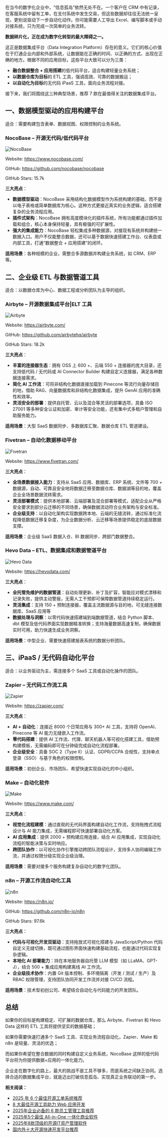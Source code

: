 在当今的数字化企业中，“信息孤岛”依然无处不在。一个客户在 CRM 中有记录，在客服系统中留有工单，在支付系统中发生交易，但这些数据却往往无法统一呈现，更别说驱动下一步自动化动作。你可能需要人工导出 Excel、编写脚本或手动对接系统，只为完成一次简单的业务流转。

**数据碎片化，正在成为数字化转型的最大障碍之一。**

这正是数据集成平台（Data Integration Platform）存在的意义。它们的核心价值在于打通企业内部和外部系统，让数据能在正确的时间、以正确的方式、出现在正确的地方。根据不同的应用目标，这些平台大致可以分为三类：

* **融合数据整合 + 应用搭建**的低代码平台，适合构建轻量业务系统；
* **以数据仓库为目标**的 ETL 工具，强调高效、可靠的数据搬运；
* **以自动化为目标**的无代码 iPaaS 工具，面向业务流程对接。

接下来，我们将围绕这三种典型场景，推荐 7 款在最值得关注的数据集成平台。

## 一、数据模型驱动的应用构建平台

适合：需要构建包含表单、数据视图、权限控制的业务系统。

### **NocoBase** – 开源无代码/低代码平台

![NocoBase](https://static-docs.nocobase.com/1-38tsye.PNG)

Website: https://www.nocobase.com/

GitHub: https://github.com/nocobase/nocobase

GitHub Stars: 15.7k

**三大亮点**：

* **数据模型驱动**：NocoBase 采用结构化数据模型作为系统构建的基础，而不是以电子表格或简单数据库为核心。这种方式更接近真实的业务逻辑，适合搭建复杂的业务流程应用。
* **插件式架构**：NocoBase 拥有高度模块化的插件系统，所有功能都通过插件加载和组合，核心本身保持轻量，具有极强的可扩展性。
* **强大的集成能力**：NocoBase 轻松集成多种数据源，对接现有系统并构建统一数据入口。用户不仅能整合数据，还可以基于数据快速搭建工作台、仪表盘或内部工具，打通“数据整合 + 应用搭建”的闭环。

**适用场景**：各种规模的企业，需整合多源数据并构建业务系统，如 CRM、ERP 等。

## 二、企业级 ETL 与数据管道工具

适合：以数据仓库为中心、数据工程或分析团队为主导的组织。

### Airbyte – 开源数据集成平台|ELT 工具

![Airbyte](https://static-docs.nocobase.com/2-b9swa7.PNG)

Website: https://airbyte.com/

GitHub: https://github.com/airbytehq/airbyte

GitHub Stars: 18.2k

**三大亮点**：

* **丰富的连接器生态**：拥有 OSS 上 600 +、云端 550 + 连接器的庞大目录，还支持低代码 / 无代码或 AI Connector Builder 构建自定义连接器，满足各种数据连接需求。
* **简化 AI 工作流**：可将非结构化数据直接加载到 Pinecone 等流行向量存储目的地，借助 RAG、向量数据库和非结构化数据集成，提升 GenAI 应用的准确性和效率。
* **灵活安全的部署**：提供自托管、云以及混合等灵活的部署选项，具备 ISO 27001 等多种安全认证和加密、审计等安全功能，还有集中式多租户管理和自助服务能力。

**适用场景**：大型 SaaS 数据同步、多数据库汇聚、数据仓库 ETL 管道建设。

### Fivetran – 自动化数据移动平台

![Fivetran](https://static-docs.nocobase.com/3-pwcb06.png)

Website: https://www.fivetran.com/

**三大亮点**：

* **全场景数据接入能力**：支持从 SaaS 应用、数据库、ERP 系统、文件等 700 + 数据源，自动、可靠且安全地将数据迁移至数据仓库、数据湖等目的地，覆盖企业全场景数据流转需求。
* **灵活部署模式**：提供本地部署、云端部署及混合部署等模式，适配企业从严格安全要求到部分云迁移的不同场景，确保数据流动符合业务架构与安全标准。
* **企业级支持**：以自动化架构实现数据跨本地、云端的无缝流转，通过标准化流程降低数据迁移复杂度，为企业数据分析、云迁移等场景提供稳定的底层数据支撑。

**适用场景**：企业级 SaaS 数据入仓、BI 数据同步、跨部门数据整合。

### Hevo Data – ETL、数据集成和数据管道平台

![Hevo Data](https://static-docs.nocobase.com/4-whzbc7.png)

Website: https://hevodata.com/

**三大亮点**：

* **全托管免维护的数据管道**：自动处理更新、补丁及扩容，智能应对模式漂移和记录失败，提供主动警报，无需人工干预即可保障数据管道持续稳定运行。
* **灵活集成**：支持 150 + 预制连接器，覆盖主流数据源与目的地，可无缝连接数据库、SaaS 应用等
* **数据处理与洞察**：以零代码快速搭建端到端数据管道，结合 Python 脚本、dbt 模型及低代码界面实现数据精准转换；支持海量数据高速复制，确保数据实时可用，助力快速生成业务洞察。

**适用场景**：中型企业、需要快速搭建报表系统的数据分析团队。

## 三、iPaaS / 无代码自动化平台

适合：以业务驱动为主，需连接多个 SaaS 工具或自动化操作的团队。

### Zapier – 无代码工作流工具

![Zapier](https://static-docs.nocobase.com/5-2d3pjo.png)

Website: https://zapier.com/

**三大亮点**：

* **AI + 自动化**：连接近 8000 个日常应用与 300+ AI 工具，支持将 OpenAI、Pinecone 等 AI 能力无缝嵌入工作流。
* **零代码搭建**：提供 AI 工作流、代理、聊天机器人等可视化搭建工具，借助预构建模板，无需编码即可在分钟级完成自动化流程部署。
* **企业级安全**：具备 SOC 2（Type II）认证、GDPR/CCPA 合规性，支持单点登录（SSO）与基于角色的权限控制。

**适用场景**：初创企业、市场团队、希望快速实现自动化的中小组织。

### Make – 自动化软件

![Make](https://static-docs.nocobase.com/6-5y1r5a.png)

Website: https://www.make.com/

**三大亮点**：

* **视觉化流程建模**：通过直观的无代码界面构建自动化工作流，支持拖拽式流程设计与 AI 能力集成，无需编程即可快速部署自动化方案。
* **AI 应用集成**：提供 2000 + 预构建应用连接，结合 AI 应用集成，实现自动化流程的智能决策与实时响应。
* **跨团队协作**：以可视化协作引擎推动跨团队流程设计，支持多人协同编辑工作流，并通过权限分级实现企业级治理。

**适用场景**：需要对接多个服务构建复杂自动化的数字化团队。

### n8n – 开源工作流自动化工具

![n8n](https://static-docs.nocobase.com/7-2tgbsa.png)

Website: https://n8n.io/

GitHub: https://github.com/n8n-io/n8n

GitHub Stars: 97.6k

**三大亮点**：

* **代码与可视化开发双驱动**：支持拖放式可视化搭建与 JavaScript/Python 代码自定义无缝切换，既可通过图形界面快速构建基础流程，也能通过代码实现复杂逻辑。
* **本地化 AI 部署能力**：持在本地服务器自托管 LLM 模型（如 LLaMA、GPT-J），结合 500 + 集成应用构建离线 AI 工作流。
* **企业级技术协作**：内置 Git 版本控制、多环境隔离（开发 / 测试 / 生产）及 RBAC 权限管理，支持团队协同开发工作流并对接 CI/CD 流程。

**适用场景**：技术型初创公司、希望结合自动化与代码能力的开发团队。

## 总结

如果你的目标是构建稳定、可扩展的数据仓库，那么 Airbyte、Fivetran 和 Hevo Data 这样的 ETL 工具将提供坚实的数据基础；

如果你需要快速打通多个 SaaS 工具、实现业务流程自动化，Zapier、Make 和 n8n 是轻量、灵活的优选；

而如果你希望在整合数据的同时构建自定义业务系统，NocoBase 这样的低代码平台将为你提供数据+应用的一体化能力。

企业走在数字化的路上，最大的挑战不是工具不够多，而是系统之间缺乏协同。选择合适的数据集成平台，就是迈出打破信息孤岛、实现真正业务联动的第一步。

**相关阅读：**

* [2025 年 6 个最佳开源工单系统推荐](https://www.nocobase.com/cn/blog/open-source-ticketing-systems)
* [8 大最佳开源工具助力 Web 应用开发](https://www.nocobase.com/cn/blog/top-8-open-source-tools-for-web-application-development)
* [2025年企业必备的 6 款员工管理工具推荐](https://www.nocobase.com/cn/blog/employee-management-system)
* [2025年5个最佳 All-in-One 一体化商业软件](https://www.nocobase.com/cn/blog/all-in-one-business-software)
* [2025年8款顶级的开源IT资产管理软件](https://www.nocobase.com/cn/blog/it-asset-management-software)
* [国内外十大开源快速开发平台推荐](https://www.nocobase.com/cn/blog/rapid-development-platform)

